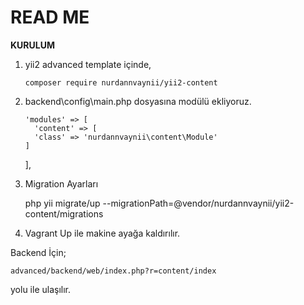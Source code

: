 # READ ME

**KURULUM**

1. yii2 advanced template içinde,

       composer require nurdannvaynii/yii2-content
       
2. backend\config\main.php dosyasına modülü ekliyoruz.
 
       
       'modules' => [
         'content' => [
         'class' => 'nurdannvaynii\content\Module'
       ]
      ],
      
3. Migration Ayarları

     
      php yii migrate/up --migrationPath=@vendor/nurdannvaynii/yii2-content/migrations
      
4. Vagrant Up ile makine ayağa kaldırılır.

Backend İçin; 

    advanced/backend/web/index.php?r=content/index
    
yolu ile ulaşılır.